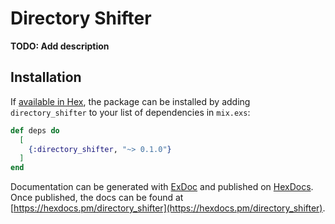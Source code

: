 # Directory Shifter

**TODO: Add description**

## Installation

If [available in Hex](https://hex.pm/docs/publish), the package can be installed
by adding `directory_shifter` to your list of dependencies in `mix.exs`:

```elixir
def deps do
  [
    {:directory_shifter, "~> 0.1.0"}
  ]
end
```

Documentation can be generated with [ExDoc](https://github.com/elixir-lang/ex_doc)
and published on [HexDocs](https://hexdocs.pm). Once published, the docs can
be found at [https://hexdocs.pm/directory_shifter](https://hexdocs.pm/directory_shifter).

